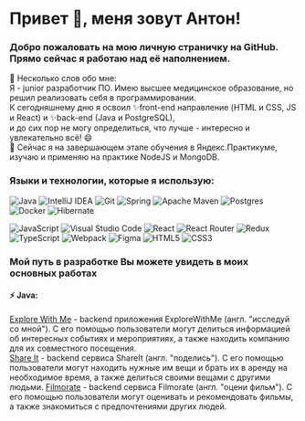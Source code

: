 # Привет 👋, меня зовут Антон! 
### Добро пожаловать на мою личную страничку на GitHub. Прямо сейчас я работаю над её наполнением.

💬 Несколько слов обо мне:  
Я - junior разработчик ПО. Имею высшее медицинское образование, но решил реализовать себя в программировании.  
К сегодняшнему дню я освоил ✨front-end направление (HTML и CSS, JS и React) и ✨back-end (Java и PostgreSQL),   
и до сих пор не могу определиться, что лучше - интересно и увлекательно всё! 😄  
🌱 Сейчас я на завершающем этапе обучения в Яндекс.Практикуме, изучаю и применяю на практике NodeJS и MongoDB.  

### Языки и технологии, которые я использую:  
![Java](https://img.shields.io/badge/java-%23ED8B00.svg?style=for-the-badge&logo=openjdk&logoColor=white)
![IntelliJ IDEA](https://img.shields.io/badge/IntelliJIDEA-000000.svg?style=for-the-badge&logo=intellij-idea&logoColor=white)
![Git](https://img.shields.io/badge/git-%23F05033.svg?style=for-the-badge&logo=git&logoColor=white)
![Spring](https://img.shields.io/badge/spring-%236DB33F.svg?style=for-the-badge&logo=spring&logoColor=white)
![Apache Maven](https://img.shields.io/badge/Apache%20Maven-C71A36?style=for-the-badge&logo=Apache%20Maven&logoColor=white)
![Postgres](https://img.shields.io/badge/postgres-%23316192.svg?style=for-the-badge&logo=postgresql&logoColor=white)
![Docker](https://img.shields.io/badge/docker-%230db7ed.svg?style=for-the-badge&logo=docker&logoColor=white)
![Hibernate](https://img.shields.io/badge/Hibernate-59666C?style=for-the-badge&logo=Hibernate&logoColor=white)

![JavaScript](https://img.shields.io/badge/javascript-%23323330.svg?style=for-the-badge&logo=javascript&logoColor=%23F7DF1E)
![Visual Studio Code](https://img.shields.io/badge/Visual%20Studio%20Code-0078d7.svg?style=for-the-badge&logo=visual-studio-code&logoColor=white)
![React](https://img.shields.io/badge/react-%2320232a.svg?style=for-the-badge&logo=react&logoColor=%2361DAFB)
![React Router](https://img.shields.io/badge/React_Router-CA4245?style=for-the-badge&logo=react-router&logoColor=white)
![Redux](https://img.shields.io/badge/redux-%23593d88.svg?style=for-the-badge&logo=redux&logoColor=white)
![TypeScript](https://img.shields.io/badge/typescript-%23007ACC.svg?style=for-the-badge&logo=typescript&logoColor=white)
![Webpack](https://img.shields.io/badge/webpack-%238DD6F9.svg?style=for-the-badge&logo=webpack&logoColor=black)
![Figma](https://img.shields.io/badge/figma-%23F24E1E.svg?style=for-the-badge&logo=figma&logoColor=white)
![HTML5](https://img.shields.io/badge/html5-%23E34F26.svg?style=for-the-badge&logo=html5&logoColor=white)
![CSS3](https://img.shields.io/badge/css3-%231572B6.svg?style=for-the-badge&logo=css3&logoColor=white)

### Мой путь в разработке Вы можете увидеть в моих основных работах
#### ⚡ Java:
[Explore With Me](https://github.com/anton-tt/java-explore-with-me) - backend приложения ExploreWithMe (англ. "исследуй со мной"). С его помощью пользователи могут делиться информацией об интересных событиях и мероприятиях, а также находить компанию для их совместного посещения.  
[Share It](https://github.com/anton-tt/java-shareit) - backend сервиса ShareIt (англ. "поделись"). С его помощью пользователи могут находить нужные им вещи и брать их в аренду на необходимое время, а также делиться своими вещами с другими людьми. 
[Filmorate](https://github.com/anton-tt/java-filmorate) - backend сервиса Filmorate (англ. "оцени фильм"). С его помощью пользователи могут оценивать и рекомендовать фильмы, а также знакомиться с предпочтениями других людей. 
<!--
📫 
-->
 

